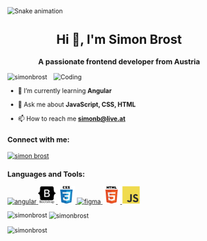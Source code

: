 ![Snake animation](https://github.com/{{simon_brost}}/{{simon_brost}}/blob/output/github-contribution-grid-snake.svg)
<h1 align="center">Hi 👋, I'm Simon Brost</h1>
<h3 align="center">A passionate frontend developer from Austria</h3>
<img align="right" alt="Coding" width="400" src="https://media4.giphy.com/media/v1.Y2lkPTc5MGI3NjExd3V0a2o3eWRzbGx1bW83MDhtbmZ6aTV1ZGdqNWN5NjJuaG16dXI2MCZlcD12MV9pbnRlcm5hbF9naWZfYnlfaWQmY3Q9Zw/JqmupuTVZYaQX5s094/giphy.gif">

<p align="left"> <img src="https://komarev.com/ghpvc/?username=simonbrost&label=Profile%20views&color=0e75b6&style=flat" alt="simonbrost" /> </p>

- 🌱 I’m currently learning **Angular**

- 💬 Ask me about **JavaScript, CSS, HTML**

- 📫 How to reach me **simonb@live.at**

<h3 align="left">Connect with me:</h3>
<p align="left">
<a href="https://linkedin.com/in/simon brost" target="blank"><img align="center" src="https://raw.githubusercontent.com/rahuldkjain/github-profile-readme-generator/master/src/images/icons/Social/linked-in-alt.svg" alt="simon brost" height="30" width="40" /></a>
</p>

<h3 align="left">Languages and Tools:</h3>
<p align="left"> <a href="https://angular.io" target="_blank" rel="noreferrer"> <img src="https://angular.io/assets/images/logos/angular/angular.svg" alt="angular" width="40" height="40"/> </a> <a href="https://getbootstrap.com" target="_blank" rel="noreferrer"> <img src="https://raw.githubusercontent.com/devicons/devicon/master/icons/bootstrap/bootstrap-plain-wordmark.svg" alt="bootstrap" width="40" height="40"/> </a> <a href="https://www.w3schools.com/css/" target="_blank" rel="noreferrer"> <img src="https://raw.githubusercontent.com/devicons/devicon/master/icons/css3/css3-original-wordmark.svg" alt="css3" width="40" height="40"/> </a> <a href="https://www.figma.com/" target="_blank" rel="noreferrer"> <img src="https://www.vectorlogo.zone/logos/figma/figma-icon.svg" alt="figma" width="40" height="40"/> </a> <a href="https://www.w3.org/html/" target="_blank" rel="noreferrer"> <img src="https://raw.githubusercontent.com/devicons/devicon/master/icons/html5/html5-original-wordmark.svg" alt="html5" width="40" height="40"/> </a> <a href="https://developer.mozilla.org/en-US/docs/Web/JavaScript" target="_blank" rel="noreferrer"> <img src="https://raw.githubusercontent.com/devicons/devicon/master/icons/javascript/javascript-original.svg" alt="javascript" width="40" height="40"/> </a> </p>

<p><img align="left" src="https://github-readme-stats.vercel.app/api/top-langs?username=simonbrost&show_icons=true&locale=en&layout=compact" alt="simonbrost" /></p>

<p>&nbsp;<img align="center" src="https://github-readme-stats.vercel.app/api?username=simonbrost&show_icons=true&locale=en" alt="simonbrost" /></p>

<p><img align="center" src="https://github-readme-streak-stats.herokuapp.com/?user=simonbrost&" alt="simonbrost" /></p>
